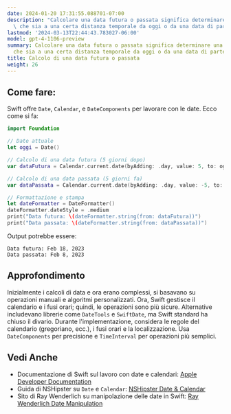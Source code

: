 ```yaml
---
date: 2024-01-20 17:31:55.088701-07:00
description: "Calcolare una data futura o passata significa determinare una data specifica\
  \ che sia a una certa distanza temporale da oggi o da una data di partenza. I\u2026"
lastmod: '2024-03-13T22:44:43.783027-06:00'
model: gpt-4-1106-preview
summary: Calcolare una data futura o passata significa determinare una data specifica
  che sia a una certa distanza temporale da oggi o da una data di partenza.
title: Calcolo di una data futura o passata
weight: 26
---
```


## Come fare:
Swift offre `Date`, `Calendar`, e `DateComponents` per lavorare con le date. Ecco come si fa:
```Swift
import Foundation

// Date attuale
let oggi = Date()

// Calcolo di una data futura (5 giorni dopo)
var dataFutura = Calendar.current.date(byAdding: .day, value: 5, to: oggi)!

// Calcolo di una data passata (5 giorni fa)
var dataPassata = Calendar.current.date(byAdding: .day, value: -5, to: oggi)!

// Formattazione e stampa
let dateFormatter = DateFormatter()
dateFormatter.dateStyle = .medium
print("Data futura: \(dateFormatter.string(from: dataFutura))")
print("Data passata: \(dateFormatter.string(from: dataPassata))")
```
Output potrebbe essere:
```
Data futura: Feb 18, 2023
Data passata: Feb 8, 2023
```

## Approfondimento
Inizialmente i calcoli di data e ora erano complessi, si basavano su operazioni manuali e algoritmi personalizzati. Ora, Swift gestisce il calendario e i fusi orari; quindi, le operazioni sono più sicure. Alternative includevano librerie come `DateTools` e `SwiftDate`, ma Swift standard ha chiuso il divario. Durante l'implementazione, considera le regole del calendario (gregoriano, ecc.), i fusi orari e la localizzazione. Usa `DateComponents` per precisione e `TimeInterval` per operazioni più semplici.

## Vedi Anche
- Documentazione di Swift sul lavoro con date e calendari: [Apple Developer Documentation](https://developer.apple.com/documentation/foundation/calendar)
- Guida di NSHipster su `Date` e `Calendar`: [NSHipster Date & Calendar](https://nshipster.com/datecomponents/)
- Sito di Ray Wenderlich su manipolazione delle date in Swift: [Ray Wenderlich Date Manipulation](https://www.raywenderlich.com/1178-date-and-time-manipulation-in-swift)
